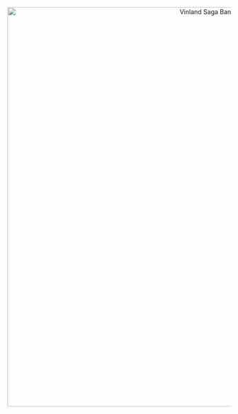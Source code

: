 <p align="center">
  <img src="https://raw.githubusercontent.com/Nikofaze009/Nikofaze009/main/images/vinland.jpg" alt="Vinland Saga Banner" width="900"/>
</p>
